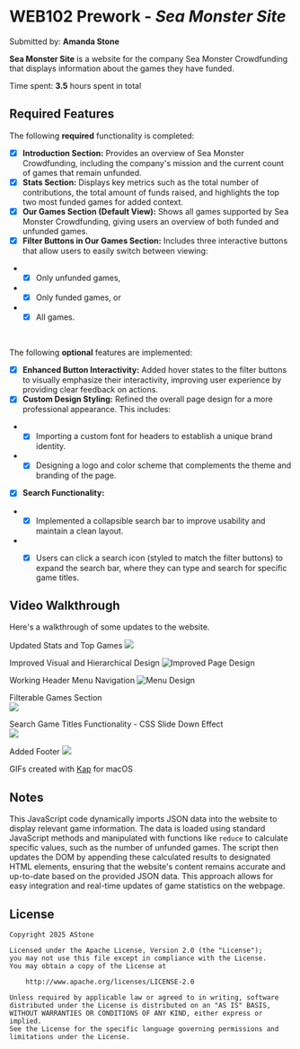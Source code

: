 # WEB102 Prework - *Sea Monster Site*

Submitted by: **Amanda Stone**

**Sea Monster Site** is a website for the company Sea Monster Crowdfunding that displays information about the games they have funded.

Time spent: **3.5** hours spent in total

## Required Features

The following **required** functionality is completed:

* [x] **Introduction Section:** Provides an overview of Sea Monster Crowdfunding, including the company's mission and the current count of games that remain unfunded.
* [x] **Stats Section:** Displays key metrics such as the total number of contributions, the total amount of funds raised, and highlights the top two most funded games for added context.
* [x] **Our Games Section (Default View):** Shows all games supported by Sea Monster Crowdfunding, giving users an overview of both funded and unfunded games.
* [x] **Filter Buttons in Our Games Section:** Includes three interactive buttons that allow users to easily switch between viewing:
* * [x] Only unfunded games,
* * [x] Only funded games, or
* * [x] All games.
<br>

The following **optional** features are implemented:

* [x] **Enhanced Button Interactivity:** Added hover states to the filter buttons to visually emphasize their interactivity, improving user experience by providing clear feedback on actions.
* [x] **Custom Design Styling:** Refined the overall page design for a more professional appearance. This includes:
* * [x] Importing a custom font for headers to establish a unique brand identity.
* * [x] Designing a logo and color scheme that complements the theme and branding of the page.
* [x] **Search Functionality:**
* * [x] Implemented a collapsible search bar to improve usability and maintain a clean layout.
* * [x] Users can click a search icon (styled to match the filter buttons) to expand the search bar, where they can type and search for specific game titles.



## Video Walkthrough

Here's a walkthrough of some updates to the website.

Updated Stats and Top Games
<img src='https://i.imgur.com/It8LSHs.gif'>

Improved Visual and Hierarchical Design
<img src='https://i.imgur.com/Yyk0s4b.gif' title='Improved Design' width='' alt='Improved Page Design' />

Working Header Menu Navigation
<img src='https://i.imgur.com/hxt5DRi.gif' title='Menu Design' width='' alt='Menu Design' />

Filterable Games Section<br>
<img src='https://i.imgur.com/UTpQGfL.gif' />

Search Game Titles Functionality - CSS Slide Down Effect<br>
<img src='https://i.imgur.com/FtKynne.gif' />

Added Footer
<img src='https://i.imgur.com/RqUSY3o.gif' />

GIFs created with [Kap](https://getkap.co/) for macOS

## Notes

This JavaScript code dynamically imports JSON data into the website to display relevant game information. The data is loaded using standard JavaScript methods and manipulated with functions like `reduce` to calculate specific values, such as the number of unfunded games. The script then updates the DOM by appending these calculated results to designated HTML elements, ensuring that the website's content remains accurate and up-to-date based on the provided JSON data. This approach allows for easy integration and real-time updates of game statistics on the webpage.

## License

    Copyright 2025 AStone

    Licensed under the Apache License, Version 2.0 (the "License");
    you may not use this file except in compliance with the License.
    You may obtain a copy of the License at

        http://www.apache.org/licenses/LICENSE-2.0

    Unless required by applicable law or agreed to in writing, software
    distributed under the License is distributed on an "AS IS" BASIS,
    WITHOUT WARRANTIES OR CONDITIONS OF ANY KIND, either express or implied.
    See the License for the specific language governing permissions and
    limitations under the License.

